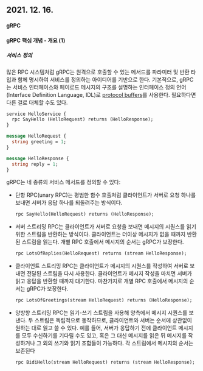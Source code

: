 ## 2021. 12. 16.

#### gRPC

#### gRPC 핵심 개념 - 개요 (1)

##### 서비스 정의

많은 RPC 시스템처럼 gRPC는 원격으로 호출할 수 있는 메서드를 파라미터 및 반환 타입과 함께 명시하여 서비스를 정의하는 아이디어를 기반으로 한다. 기본적으로, gRPC는 서비스 인터페이스와 페이로드 메시지의 구조를 설명하는 인터페이스 정의 언어(Interface Definition Language, IDL)로 [protocol buffers][protobuf]를 사용한다. 필요하다면 다른 걸로 대체할 수도 있다.

```protobuf
service HelloService {
  rpc SayHello (HelloRequest) returns (HelloResponse);
}

message HelloRequest {
  string greeting = 1;
}

message HelloResponse {
  string reply = 1;
}
```

gRPC는 네 종류의 서비스 메서드를 정의할 수 있다:

* 단항 RPC(unary RPC)는 평범한 함수 호출처럼 클라이언트가 서버로 요청 하나를 보내면 서버가 응답 하나를 되돌려주는 방식이다.

  ```protobuf
  rpc SayHello(HelloRequest) returns (HelloResponse);
  ```

* 서버 스트리밍 RPC는 클라이언트가 서버로 요청을 보내면 메시지의 시퀀스를 읽기 위한 스트림을 반환하는 방식이다. 클라이언트는 더이상 메시지가 없을 때까지 반환된 스트림을 읽는다. 개별 RPC 호출에서 메시지의 순서는 gRPC가 보장한다.

  ```protobuf
  rpc LotsOfReplies(HelloRequest) returns (stream HelloResponse);
  ```

* 클라이언트 스트리밍 RPC는 클라이언트가 메시지의 시퀀스를 작성하여 서버로 보내면 전달된 스트림을 다시 사용한다. 클라이언트가 메시지 작성을 마치면 서버가 읽고 응답을 반환할 때까지 대기한다.  마찬가지로 개별 RPC 호출에서 메시지의 순서는 gRPC가 보장한다.

  ```protobuf
  rpc LotsOfGreetings(stream HelloRequest) returns (HelloResponse);
  ```

* 양방향 스트리밍 RPC는 읽기-쓰기 스트림을 사용해 양측에서 메시지 시퀀스를 보낸다. 두 스트림은 독립적으로 동작하므로, 클라이언트와 서버는 순서에 상관없이 원하는 대로 읽고 쓸 수 있다. 예를 들어, 서버가 응답하기 전에 클라이언트 메시지를 모두 수신하기를 기다릴 수도 있고, 혹은 그 대신 메시지를 읽은 뒤 메시지를 작성하거나 그 외의 쓰기와 읽기 조합들이 가능하다. 각 스트림에서 메시지의 순서는 보존된다

  ```protobuf
  rpc BidiHello(stream HelloRequest) returns (stream HelloResponse);
  ```



[protobuf]: https://developers.google.com/protocol-buffers